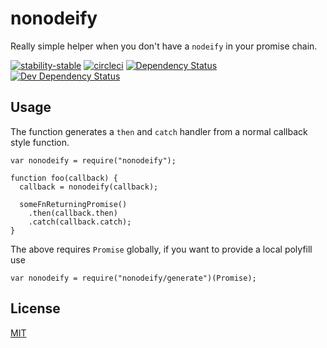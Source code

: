# nonodeify
Really simple helper when you don't have a `nodeify` in your promise chain.

[![stability-stable](https://img.shields.io/badge/stability-stable-green.svg)][stability]
[![circleci](https://circleci.com/gh/orangemug/nonodeify.png?style=shield)][circleci]
[![Dependency Status](https://david-dm.org/orangemug/nonodeify.svg)][dm-prod]
[![Dev Dependency Status](https://david-dm.org/orangemug/nonodeify/dev-status.svg)][dm-dev]

[stability]: https://github.com/orangemug/stability-badges#stable
[circleci]:  https://circleci.com/gh/orangemug/nonodeify
[dm-prod]:   https://david-dm.org/orangemug/nonodeify
[dm-dev]:    https://david-dm.org/orangemug/nonodeify#info=devDependencies

## Usage
The function generates a `then` and `catch` handler from a normal callback style function.

    var nonodeify = require("nonodeify");

    function foo(callback) {
      callback = nonodeify(callback);

      someFnReturningPromise()
        .then(callback.then)
        .catch(callback.catch);
    }

The above requires `Promise` globally, if you want to provide a local polyfill use

    var nonodeify = require("nonodeify/generate")(Promise);



## License
[MIT](LICENSE)
